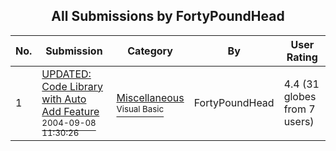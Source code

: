 ﻿<div align="center">

## All Submissions by FortyPoundHead

</div>

No.  | Submission | Category | By   | User Rating
---- | ---------- | -------- | ---- | -----------
1 | [UPDATED: Code Library with Auto Add Feature<br /><sup>2004-09-08 11:30:26</sup>](https://github.com/Planet-Source-Code/fortypoundhead-updated-code-library-with-auto-add-feature__1-56044) | [Miscellaneous<br /><sup>Visual Basic</sup>](../ByCategory/miscellaneous__1-1.md) | FortyPoundHead | 4.4 (31 globes from 7 users)
